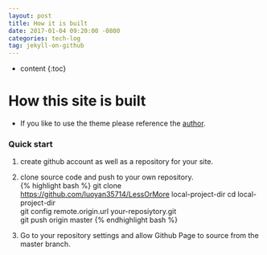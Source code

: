 ```yaml
---
layout: post
title: How it is built
date: 2017-01-04 09:20:00 -0800
categories: tech-log
tag: jekyll-on-github
---
```


* content
{:toc}


# How this site is built

* If you like to use the theme please reference the [author](https://github.com/luoyan35714/LessOrMore).  

### Quick start 

1. create github account as well as a repository for your site.

2. clone source code and push to your own repository.  
{% highlight bash %}
git clone https://github.com/luoyan35714/LessOrMore local-project-dir
cd local-project-dir   
git config remote.origin.url your-reposiytory.git  
git push origin master
{% endhighlight bash %}

3. Go to your repository settings and allow Github Page to source from the master branch.

